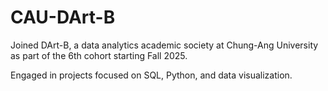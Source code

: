 # CAU-DArt-B
Joined DArt-B, a data analytics academic society at Chung-Ang University as part of the 6th cohort starting Fall 2025. <p>
Engaged in projects focused on SQL, Python, and data visualization.
